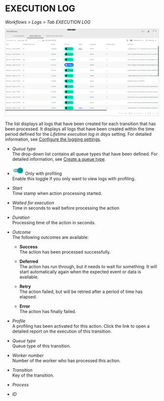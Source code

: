 # EXECUTION LOG

*Workflows > Logs > Tab EXECUTION LOG*

![Execution log](../../Assets/Screenshots/ActindoWorkFlow/Logs/ExecutionLog.png "[Execution log]")

The list displays all logs that have been created for each transition that has been processed. It displays all logs that have been created within the time period defined for the *Lifetime execution log in days* setting. For detailed information, see [Configure the logging settings](../Integration/02_ConfigureLoggingSettings.md).

- *Queue type*   
   The drop-down list contains all queue types that have been defined. For detailed information, see [Create a queue type](../Integration/01_ConfigureQueueTypes.md#create-a-queue-type).

- ![Only with profiling](../../Assets/Icons/Toggle.png "[Only with profiling]") Only with profiling   
    Enable this toggle if you only want to view logs with profiling. 

- *Start*   
   Time stamp when action processing started.

- *Waited for execution*   
   Time in seconds to wait before processing the action

- *Duration*    
   Processing time of the action in seconds.

- *Outcome*    
   The following outcomes are available:

   - **Success**   
    The action has been processed successfully.   

   - **Deferred**   
    The action has run through, but it needs to wait for something. It will start automatically again when the expected event or data is available.  

   - **Retry**    
    The action failed, but will be retried after a period of time has elapsed. 

    - **Error**   
    The action has finally failed.

- *Profile*   
    A profiling has been activated for this action. Click the link to open a detailed report on the execution of this transition.

- *Queue type*   
   Queue type of this transition.

- *Worker number*   
  Number of the worker who has processed this action.
  <!--- Julian, oder sind es Amount of workers? also anzahl der Worker die gearbeitet haben-->

- *Transition*   
   Key of the transition.

- *Process*    
<!--- Hallo Julian, Spalte ist leer, was wird hier angezeigt? -->   

- *ID*   
<!--- Hallo Julian, was ist das für eine ID?>
 